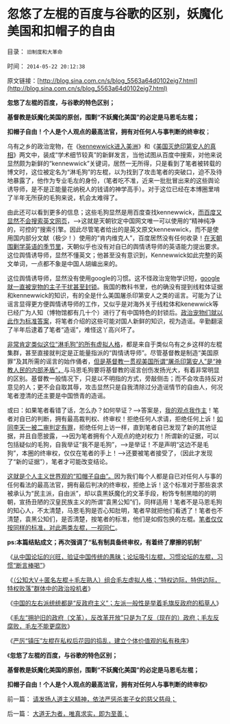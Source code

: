 # 忽悠了左棍的百度与谷歌的区别，妖魔化美国和扣帽子的自由

目录： `旧制度和大革命` 

时间： `2014-05-22 20:12:38` 

原文链接：[http://blog.sina.com.cn/s/blog_5563a64d0102eig7.html](http://blog.sina.com.cn/s/blog_5563a64d0102eig7.html)

**忽悠了左棍的百度，与谷歌的特色区别；**

**基督教是妖魔化美国的原创，围剿“不妖魔化美国”的必定是马恩毛左棍；**

**扣帽子自由！个人是个人观点的最高法官，拥有对任何人与事判断的终审权**；

乌有之乡的政治宠物，在《[kennewwick进入美洲](../../../2013/4/15/现代人何时及如何进入美洲？印第安人和kennewwick人；.md)》和《[美国灭绝印第安人的真相](../../../2009/7/6/美国残酷屠杀印第安人的历史真相.md)》两文中，装成“学术细节较真”的新鲜发言，当他试图从百度中搜索，对他来说显然颇为新鲜的“kennewwick”关键词，居然一无所得，只是看到了笔者被转载的博文时，这位被定名为“淋毛狗”的左棍，以为找到了攻击笔者的突破口，迫不及待地暴露了，他作为专业毛左的身份，（笔者吃不准，近来一批批冒出来的这些舆论诱导师，是不是正能量花纳税人的钱请的神学高手）。对于这位已经在本博圈里啃了半年无所获的毛狗来说，机会太难得了。

由此还可以看到更多的信息；这些毛狗显然是用百度查找kennewwick，[而百度又显然不会搜索英文网页](../../../2011/8/17/谷歌和百度连续剧的马丁神父定律.md)，——>这就是天朝钦定中国网文唯一可以使用的“精神纯净的，可控的”搜索引擎。因此尽管笔者给出的是英文原文kennewwick，而不是使用国内部分文献（极少！）使用的“肯内维克人”，百度居然没有任何收录！[在天朝围剿学英语的季节里](../../../2010/10/16/汉语是修辞表意语言，最适合道德口水仗.md)，天朝似乎也没有对自已的舆情诱导师的英语能力提出要求。这位舆情诱导师，显然不懂英文；他甚至没有意识到，Kennewwick如此完整的英文单词，一点都不象是中国人胡编出来的。

这位舆情诱导师，显然没有使用google的习惯。这不怪政治宠物学识短，[google就一直被宠物的主子干扰甚至封锁](../../../2014/3/11/信息不是知识，天朝帝国对科学的无理要求.md)。我国的教科书里，也的确没有提到线粒体证据和kennewwick的知识，有的全是什么美国屠杀印第安人之类的谣言。可能为了让谣言显得更方便舆情诱导师的工作，又似乎是对海外关于线粒体和kenewwick等已经广为人知（博物馆都有几十个）进行了有中国特色的封锁后。[政治宠物们就以此作为标准答案](../../../2011/2/18/社会进步从解决身边最大的软柿子开始.md)，将笔者介绍的这些可能对国人新鲜的知识，视为造谣。辛勤翻滚了半年后逮着了笔者“造谣”，难怪这丫高兴坏了。

[非常肯定类似这位“淋毛狗”的所有虚拟人格](../../../2014/2/16/左棍的面具和左棍伪装“讨论”的文字狱.md)，都是来自于类似乌有之乡这样的左棍集群，甚至直接就判定是正能量指派的“舆情诱导师”。尽管基督教是制造“美国原罪”及其所需的谣言的始作俑者，[但是基督教一贯视美国所谓“屠杀印第安人”是“神教人民的内部矛盾”，](../../../2011/1/19/“妖魔化美国”有全球“统一战线”.md)与马恩毛狗要将基督教的谣言创伤发扬光大，有着非常明显的区别。基督教一般情况下，只是以不明指的方式，旁敲侧击；而不会攻击持反对意见的人；更不会自取其辱，攻击显然只是自我清除过分造谣情节的自由人，何况笔者澄清的还主要是中国愤青的造谣。

或曰：如果笔者看错了话，怎么办？如何举证？——>答案是，[我的观点我作主](../../../2014/5/21/大道无为者，唯真求实，即为至善；.md)！笔者对自已的判断，拥有最高裁判权、终审权！拒绝任何人求请，拒绝任何上诉！[如同李天一被二审判定有罪](../../../2013/11/7/“犯罪人”如何在法治中，自由选择了“失去自由”.md)，拒绝任何上访一样，直到笔者自已发现了新的其他证据，并且自愿披露，——>因为笔者拥有个人观点的绝对权力！所谓新的证据，可以包括疑似的毛狗，自我举证“我不是毛狗”，——>是举证！不是声明“这边不是毛狗”，本圈的终审权，仅仅在笔者的手上！——>还要被笔者接受了，（因此才发现了“新的证据”），笔者才可能改变结论。

[这就是个人主义世界观的“扣帽子自由”。](../../../2011/1/24/人权是非标准与西方的犯罪“自由”.md)因为我们每个人都是自已对任何人与事的任何看法的最高法官，拥有最后判决的终审权，拒绝上诉！这个标准对于那些哀求被承认为“民主派，自由派”，却以袁黑妖魔化的文革手段，粉饰专制黑暗的的明朝，宣扬丑陋的汉皇民族主义的所谓“袁黑公知”们，同样适用！笔者不是马恩毛狗的知心人，不太清楚，马恩毛狗是否心知肚明，笔者早就把他们看透了！笔者也不清楚，袁黑公知们，是否清楚，按笔者的标准，他们是如假包换的左棍。[笔者仅仅按同样的标准，对此两类左棍，一视同仁](../../../2013/1/20/对袁黑明粉不敏感者，如非历史无知，就是文革粉丝.md)。

**ps:本篇结贴成文；再次强调了“私有制具备终审权，有着终了摩擦的机制**”

《[从中国论坛的兴旺，验证中国传统的愚昧；论坛吸引左棍，习惯论坛的左棍，习惯“断言棒喝”](../../../2014/5/17/从中国论坛兴旺特点，观察中国传统的愚昧；.md)》

《[（公知大V＋匿名左棍＋毛左熟人）组合毛左虚拟人格；“特权边际，特供边际，特权败落”群体中的政治投机者](../../../2014/5/18/三位自费的公知大V，补充毛左虚拟人格的缺失；.md)》

《[中国的左右派统统都是“反政府主义”；左派一般性是举着毛旗反政府的稻草人](../../../2014/5/19/中国的左派右派都是“反政府主义，闹革命主义”.md)》

《[毛左“拥护旧的政府（文革），反改革开放”只是为了反（现在的）政府；毛左反腐败，毛左不能更腐败](../../../2014/5/20/生活中的毛左们，为什么极端化？.md)》

《[严厉“镇压”左棍在私权后花园的捣乱，建立个体价值观的私有秩序](../../../2014/5/21/大道无为者，唯真求实，即为至善；.md)》

《**忽悠了左棍的百度，与谷歌的特色区别；**

**基督教是妖魔化美国的原创，围剿“不妖魔化美国”的必定是马恩毛左棍；**

**扣帽子自由！个人是个人观点的最高法官，拥有对任何人与事判断的终审权**》

前一篇： [请发扬人道主义精神，依法严惩杀害子女的慈父慈母；](../../../2014/5/22/请发扬人道主义精神，依法严惩杀害子女的慈父慈母；.md)

后一篇： [大道无为者，唯真求实，即为至善；](../../../2014/5/21/大道无为者，唯真求实，即为至善；.md)

